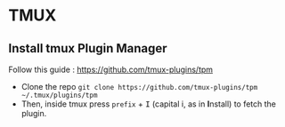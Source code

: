 # TMUX

## Install tmux Plugin Manager

Follow this guide : https://github.com/tmux-plugins/tpm
* Clone the repo `git clone https://github.com/tmux-plugins/tpm ~/.tmux/plugins/tpm`
* Then, inside tmux press `prefix` + <kbd>I</kbd> (capital i, as in **I**nstall) to fetch the plugin.
